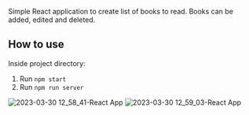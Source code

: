 Simple React application to create list of books to read. Books can be added, edited and deleted. 

## How to use

Inside project directory: 
1. Run `npm start`
2. Run `npm run server` 

![2023-03-30 12_58_41-React App](https://user-images.githubusercontent.com/2406738/228816277-27f2eaca-9061-4bf8-8a5f-866a6fe668b3.png)
![2023-03-30 12_59_03-React App](https://user-images.githubusercontent.com/2406738/228816299-e787ba0f-ed76-4c82-8cd6-99f40368e63c.png)
